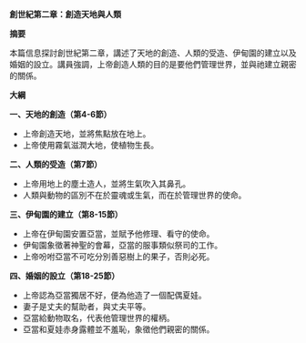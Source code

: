 **創世紀第二章：創造天地與人類**

**摘要**

本篇信息探討創世紀第二章，講述了天地的創造、人類的受造、伊甸園的建立以及婚姻的設立。講員強調，上帝創造人類的目的是要他們管理世界，並與祂建立親密的關係。

**大綱**

**一、天地的創造（第4-6節）**
* 上帝創造天地，並將焦點放在地上。
* 上帝使用霧氣滋潤大地，使植物生長。

**二、人類的受造（第7節）**
* 上帝用地上的塵土造人，並將生氣吹入其鼻孔。
* 人類與動物的區別不在於靈魂或生氣，而在於管理世界的使命。

**三、伊甸園的建立（第8-15節）**
* 上帝在伊甸園安置亞當，並賦予他修理、看守的使命。
* 伊甸園象徵著神聖的會幕，亞當的服事類似祭司的工作。
* 上帝吩咐亞當不可吃分別善惡樹上的果子，否則必死。

**四、婚姻的設立（第18-25節）**
* 上帝認為亞當獨居不好，便為他造了一個配偶夏娃。
* 妻子是丈夫的幫助者，與丈夫平等。
* 亞當給動物取名，代表他管理世界的權柄。
* 亞當和夏娃赤身露體並不羞恥，象徵他們親密的關係。